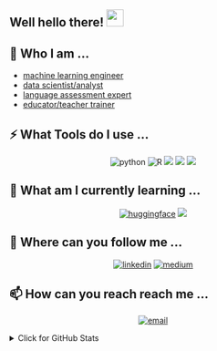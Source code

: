 ## Well hello there! <img src="https://raw.githubusercontent.com/aemmadi/aemmadi/master/wave.gif" width="30px">

## 🤔 Who I am ...
- [machine learning engineer](https://github.com/educatorsRlearners/book-maturity/blob/master/readme.md)
- [data scientist/analyst](https://github.com/educatorsRlearners/podrevday/blob/master/README.md)
- [language assessment expert](https://www.britishcouncil.cn/en/exams/EAAST/event1)
- [educator/teacher trainer](https://www.britishcouncil.cn/en/EAAST/clients#:~:text=%E2%80%9CEvan%20was%20definitely,British%20Council%2C%20Indonesia) 


## ⚡ What Tools do I use ...

<p align="center">
  <img src="https://img.icons8.com/color/48/000000/python--v1.png" alt='python'/>
  <img src="https://img.icons8.com/external-becris-flat-becris/48/000000/external-r-data-science-becris-flat-becris.png" alt="R"/>
  <img src="https://img.icons8.com/color/48/000000/linux--v1.png"/>
  <img src="https://img.icons8.com/color/48/000000/git.png"/>
  <img src='https://cdn.icon-icons.com/icons2/2107/PNG/48/file_type_vscode_icon_130084.png'/>
</p>

## 🌱 What am I currently learning ...
<p align="center">
  <a href="https://huggingface.co/Evan"><img src='https://huggingface.co/front/assets/huggingface_logo-noborder.svg' alt="huggingface"/></a>
  <img src='https://cdn.icon-icons.com/icons2/2699/PNG/96/amazon_aws_logo_icon_170593.png'/>
</p>

## 🔔 Where can you follow me ... 

<p align="center">
  <a href="https://www.linkedin.com/in/evansimpson1/"><img src="https://img.icons8.com/color/48/000000/linkedin.png" alt="linkedin"/></a>
  <a href="https://medium.com/@pevansimpson"><img src="https://img.icons8.com/color/48/000000/medium-logo.png" alt="medium"/></a>
</p>

## 📫 How can you reach reach me ... 
<p align="center">
  <a href="mailto:p.evansimpson@gmail.com"><img src="https://img.icons8.com/color/48/000000/gmail.png" alt="email"/></a>
</p>


<details>
<summary>Click for GitHub Stats</summary>
<p align="center">

![Github Stats](https://github-readme-stats.vercel.app/api?username=educatorsRlearners&count_private=true&show_icons=true&include_all_commits=true)

![Top Langs](https://github-readme-stats.vercel.app/api/top-langs/?username=educatorsRlearners&hide=TeX&layout=compact)

![Visitor Badge](https://visitor-badge.laobi.icu/badge?page_id=educatorsRlearners.educatorsRlearners)
</p>
</details>


<!--
**educatorsRlearners/educatorsRlearners** is a ✨ _special_ ✨ repository because its `README.md` (this file) appears on your GitHub profile.

Here are some ideas to get you started:

- 🔭 I’m currently working on ...
- 🌱 I’m currently learning ...
- 👯 I’m looking to collaborate on ...
- 🤔 I’m looking for help with ...
- 💬 Ask me about ...
- 📫 How to reach me: ...
- 😄 Pronouns: ...
- ⚡ Fun fact: ...
-->

